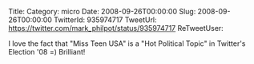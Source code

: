 Title: 
Category: micro
Date: 2008-09-26T00:00:00
Slug: 2008-09-26T00:00:00
TwitterId: 935974717
TweetUrl: https://twitter.com/mark_philpot/status/935974717
ReTweetUser: 

I love the fact that "Miss Teen USA" is a "Hot Political Topic" in Twitter's Election '08 =)  Brilliant!